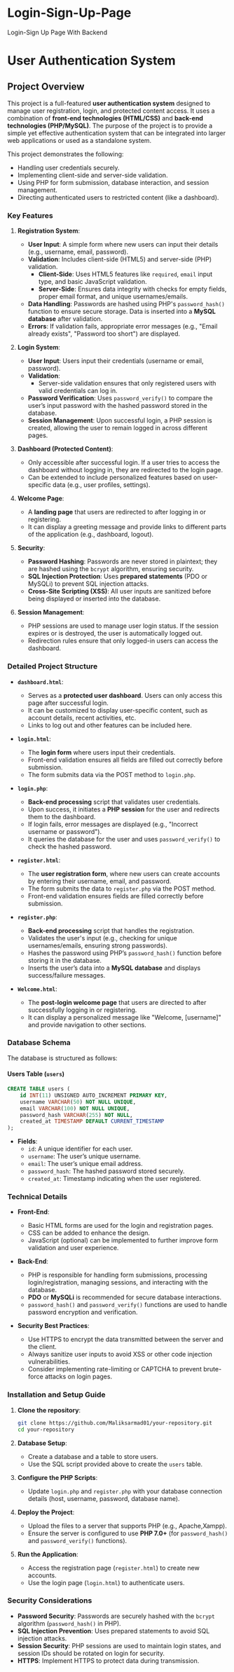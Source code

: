 # Login-Sign-Up-Page
Login-Sign Up Page With Backend
# **User Authentication System**

## **Project Overview**

This project is a full-featured **user authentication system** designed to manage user registration, login, and protected content access. It uses a combination of **front-end technologies (HTML/CSS)** and **back-end technologies (PHP/MySQL)**. The purpose of the project is to provide a simple yet effective authentication system that can be integrated into larger web applications or used as a standalone system.

This project demonstrates the following:
- Handling user credentials securely.
- Implementing client-side and server-side validation.
- Using PHP for form submission, database interaction, and session management.
- Directing authenticated users to restricted content (like a dashboard).

### **Key Features**

1. **Registration System**:
   - **User Input**: A simple form where new users can input their details (e.g., username, email, password).
   - **Validation**: Includes client-side (HTML5) and server-side (PHP) validation.
     - **Client-Side**: Uses HTML5 features like `required`, `email` input type, and basic JavaScript validation.
     - **Server-Side**: Ensures data integrity with checks for empty fields, proper email format, and unique usernames/emails.
   - **Data Handling**: Passwords are hashed using PHP's `password_hash()` function to ensure secure storage. Data is inserted into a **MySQL database** after validation.
   - **Errors**: If validation fails, appropriate error messages (e.g., "Email already exists", "Password too short") are displayed.

2. **Login System**:
   - **User Input**: Users input their credentials (username or email, password).
   - **Validation**: 
     - Server-side validation ensures that only registered users with valid credentials can log in.
   - **Password Verification**: Uses `password_verify()` to compare the user’s input password with the hashed password stored in the database.
   - **Session Management**: Upon successful login, a PHP session is created, allowing the user to remain logged in across different pages.

3. **Dashboard (Protected Content)**:
   - Only accessible after successful login. If a user tries to access the dashboard without logging in, they are redirected to the login page.
   - Can be extended to include personalized features based on user-specific data (e.g., user profiles, settings).

4. **Welcome Page**:
   - A **landing page** that users are redirected to after logging in or registering.
   - It can display a greeting message and provide links to different parts of the application (e.g., dashboard, logout).

5. **Security**:
   - **Password Hashing**: Passwords are never stored in plaintext; they are hashed using the `bcrypt` algorithm, ensuring security.
   - **SQL Injection Protection**: Uses **prepared statements** (PDO or MySQLi) to prevent SQL injection attacks.
   - **Cross-Site Scripting (XSS)**: All user inputs are sanitized before being displayed or inserted into the database.

6. **Session Management**:
   - PHP sessions are used to manage user login status. If the session expires or is destroyed, the user is automatically logged out.
   - Redirection rules ensure that only logged-in users can access the dashboard.

### **Detailed Project Structure**

- **`dashboard.html`**:
  - Serves as a **protected user dashboard**. Users can only access this page after successful login.
  - It can be customized to display user-specific content, such as account details, recent activities, etc.
  - Links to log out and other features can be included here.

- **`login.html`**:
  - The **login form** where users input their credentials.
  - Front-end validation ensures all fields are filled out correctly before submission.
  - The form submits data via the POST method to `login.php`.

- **`login.php`**:
  - **Back-end processing** script that validates user credentials.
  - Upon success, it initiates a **PHP session** for the user and redirects them to the dashboard.
  - If login fails, error messages are displayed (e.g., "Incorrect username or password").
  - It queries the database for the user and uses `password_verify()` to check the hashed password.

- **`register.html`**:
  - The **user registration form**, where new users can create accounts by entering their username, email, and password.
  - The form submits the data to `register.php` via the POST method.
  - Front-end validation ensures fields are filled correctly before submission.

- **`register.php`**:
  - **Back-end processing** script that handles the registration.
  - Validates the user's input (e.g., checking for unique usernames/emails, ensuring strong passwords).
  - Hashes the password using PHP’s `password_hash()` function before storing it in the database.
  - Inserts the user’s data into a **MySQL database** and displays success/failure messages.

- **`Welcome.html`**:
  - The **post-login welcome page** that users are directed to after successfully logging in or registering.
  - It can display a personalized message like "Welcome, [username]" and provide navigation to other sections.

### **Database Schema**

The database is structured as follows:

#### Users Table (`users`)
```sql
CREATE TABLE users (
    id INT(11) UNSIGNED AUTO_INCREMENT PRIMARY KEY,
    username VARCHAR(50) NOT NULL UNIQUE,
    email VARCHAR(100) NOT NULL UNIQUE,
    password_hash VARCHAR(255) NOT NULL,
    created_at TIMESTAMP DEFAULT CURRENT_TIMESTAMP
);
```

- **Fields**:
  - `id`: A unique identifier for each user.
  - `username`: The user’s unique username.
  - `email`: The user’s unique email address.
  - `password_hash`: The hashed password stored securely.
  - `created_at`: Timestamp indicating when the user registered.

### **Technical Details**

- **Front-End**:
  - Basic HTML forms are used for the login and registration pages.
  - CSS can be added to enhance the design.
  - JavaScript (optional) can be implemented to further improve form validation and user experience.

- **Back-End**:
  - PHP is responsible for handling form submissions, processing login/registration, managing sessions, and interacting with the database.
  - **PDO** or **MySQLi** is recommended for secure database interactions.
  - `password_hash()` and `password_verify()` functions are used to handle password encryption and verification.

- **Security Best Practices**:
  - Use HTTPS to encrypt the data transmitted between the server and the client.
  - Always sanitize user inputs to avoid XSS or other code injection vulnerabilities.
  - Consider implementing rate-limiting or CAPTCHA to prevent brute-force attacks on login pages.

### **Installation and Setup Guide**

1. **Clone the repository**:
   ```bash
   git clone https://github.com/Maliksarmad01/your-repository.git
   cd your-repository
   ```

2. **Database Setup**:
   - Create a database and a table to store users.
   - Use the SQL script provided above to create the `users` table.

3. **Configure the PHP Scripts**:
   - Update `login.php` and `register.php` with your database connection details (host, username, password, database name).

4. **Deploy the Project**:
   - Upload the files to a server that supports PHP (e.g., Apache,Xampp).
   - Ensure the server is configured to use **PHP 7.0+** (for `password_hash()` and `password_verify()` functions).

5. **Run the Application**:
   - Access the registration page (`register.html`) to create new accounts.
   - Use the login page (`login.html`) to authenticate users.

### **Security Considerations**

- **Password Security**: Passwords are securely hashed with the `bcrypt` algorithm (`password_hash()` in PHP).
- **SQL Injection Prevention**: Uses prepared statements to avoid SQL injection attacks.
- **Session Security**: PHP sessions are used to maintain login states, and session IDs should be rotated on login for security.
- **HTTPS**: Implement HTTPS to protect data during transmission.
